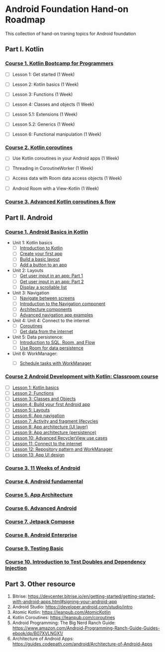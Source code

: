 # Android Foundation Hand-on Roadmap
This collection of hand-on traning topics for Android foundation

## Part I. Kotlin
### [Course 1. Kotlin Bootcamp for Programmers](https://developer.android.com/courses/kotlin-bootcamp/overview)
  - [ ] Lesson 1: Get started (1 Week)
  - [ ] Lesson 2: Kotlin basics (1 Week)
  - [ ] Lesson 3: Functions (1 Week)
  - [ ] Lesson 4: Classes and objects (1 Week)
  - [ ] Lesson 5.1: Extensions (1 Week)
  - [ ] Lesson 5.2: Generics (1 Week)
  - [ ] Lesson 6: Functional manipulation (1 Week)


### [Course 2. Kotlin coroutines](https://developer.android.com/courses/pathways/android-coroutines)
  - [ ] Use Kotlin coroutines in your Android apps (1 Week)
  - [ ] Threading in CoroutineWorker (1 Week)
  - [ ] Access data with Room data access objects (1 Week)
  - [ ] Android Room with a View-Kotlin (1 Week)


### [Course 3. Advanced Kotlin coroutines & flow](https://developer.android.com/codelabs/advanced-kotlin-coroutines#0)




## Part II. Android
### [Course 1. Android Basics in Kotlin](https://developer.android.com/courses/android-basics-kotlin/course)
  * Unit 1: Kotlin basics
      - [ ]  [Introduction to Kotlin](https://developer.android.com/courses/pathways/android-basics-kotlin-one)
      - [ ]  [Create your first app](https://developer.android.com/courses/pathways/android-basics-kotlin-two)
      - [ ]  [Build a basic layout](https://developer.android.com/courses/pathways/android-basics-kotlin-three)
      - [ ]  [Add a button to an app](https://developer.android.com/courses/pathways/android-basics-kotlin-four)
  * Unit 2: Layouts
      - [ ]  [Get user input in an app: Part 1](https://developer.android.com/courses/pathways/android-basics-kotlin-unit-2-pathway-1)
      - [ ]  [Get user input in an app: Part 2](https://developer.android.com/courses/pathways/android-basics-kotlin-unit-2-pathway-2)
      - [ ]  [Display a scrollable list](https://developer.android.com/courses/pathways/android-basics-kotlin-unit-2-pathway-3)
  * Unit 3: Navigation
      - [ ]  [Navigate between screens](https://developer.android.com/courses/pathways/android-basics-kotlin-unit-3-pathway-1)
      - [ ]  [Introduction to the Navigation component](https://developer.android.com/courses/pathways/android-basics-kotlin-unit-3-pathway-2)
      - [ ]  [Architecture components](https://developer.android.com/courses/pathways/android-basics-kotlin-unit-3-pathway-3)
      - [ ]  [Advanced navigation app examples](https://developer.android.com/courses/pathways/android-basics-kotlin-unit-3-pathway-4)
  * Unit 4: Unit 4: Connect to the internet
      - [ ]  [Coroutines](https://developer.android.com/courses/pathways/android-basics-kotlin-unit-4-pathway-1)
      - [ ]  [Get data from the internet](https://developer.android.com/courses/pathways/android-basics-kotlin-unit-4-pathway-2)
  * Unit 5: Data persistence:
      - [ ]  [Introduction to SQL, Room, and Flow](https://developer.android.com/courses/pathways/android-basics-kotlin-unit-5-pathway-1)
      - [ ] [Use Room for data persistence](https://developer.android.com/courses/pathways/android-basics-kotlin-unit-5-pathway-2)
  * Unit 6: WorkManager:
      - [ ]  [Schedule tasks with WorkManager](https://developer.android.com/courses/pathways/android-basics-kotlin-unit-6-pathway-1)


### [Course 2 Android Development with Kotlin: Classroom course](https://developer.android.com/courses/android-development-with-kotlin/course)
 - [ ] [Lesson 1: Kotlin basics](https://developer.android.com/courses/pathways/android-development-with-kotlin-1?hl=en)
 - [ ] [Lesson 2: Functions](https://developer.android.com/courses/pathways/android-development-with-kotlin-2?hl=en)
 - [ ] [Lesson 3: Classes and Objects](https://developer.android.com/courses/pathways/android-development-with-kotlin-3?hl=en)
 - [ ] [Lesson 4: Build your first Android app](https://developer.android.com/courses/pathways/android-development-with-kotlin-4?hl=en)
 - [ ] [Lesson 5: Layouts](https://developer.android.com/courses/pathways/android-development-with-kotlin-5?hl=en)
 - [ ] [Lesson 6: App navigation](https://developer.android.com/courses/pathways/android-development-with-kotlin-6?hl=en)
 - [ ] [Lesson 7: Activity and fragment lifecycles](https://developer.android.com/courses/pathways/android-development-with-kotlin-7?hl=en)
 - [ ] [Lesson 8: App architecture (UI layer)](https://developer.android.com/courses/pathways/android-development-with-kotlin-8?hl=en)
 - [ ] [Lesson 9: App architecture (persistence)](https://developer.android.com/courses/pathways/android-development-with-kotlin-9?hl=en)
 - [ ] [Lesson 10: Advanced RecyclerView use cases](https://developer.android.com/courses/pathways/android-development-with-kotlin-10?hl=en)
 - [ ] [Lesson 11: Connect to the internet](https://developer.android.com/courses/pathways/android-development-with-kotlin-11?hl=en)
 - [ ] [Lesson 12: Repository pattern and WorkManager](https://developer.android.com/courses/pathways/android-development-with-kotlin-12?hl=en)
 - [ ] [Lesson 13: App UI design](https://developer.android.com/courses/pathways/android-development-with-kotlin-13?hl=en)

### [Course 3. 11 Weeks of Android](https://developer.android.com/courses/topics/android-11-weeks)
### [Course 4. Android fundamental](https://developer.android.com/courses/kotlin-android-fundamentals/toc)
### [Course 5. App Architecture](https://developer.android.com/courses/pathways/android-architecture?hl=en)
### [Course 6. Advanced Android](https://developer.android.com/courses/kotlin-android-advanced/overview )
### [Course 7. Jetpack Compose](https://developer.android.com/courses/pathways/compose)
### [Course 8. Android Enterprise](https://developer.android.com/courses/pathways/android-enterprise-build-apps?hl=en)
### [Course 9. Testing Basic](https://developer.android.com/codelabs/advanced-android-kotlin-training-testing-basics#0)
### [Course 10. Introduction to Test Doubles and Dependency Injection](https://developer.android.com/codelabs/advanced-android-kotlin-training-testing-test-doubles#0)



## Part 3. Other resource
1. Bitrise: https://devcenter.bitrise.io/en/getting-started/getting-started-with-android-apps.html#signing-your-android-app
2. Android Studio: https://developer.android.com/studio/intro
3. Atomic Kotlin: https://leanpub.com/AtomicKotlin
4. Kotlin Coroutines: https://leanpub.com/coroutines
5. Android Programming: The Big Nerd Ranch Guide: https://www.amazon.com/Android-Programming-Ranch-Guide-Guides-ebook/dp/B07XVLNGX1/
6. Architecture of Android Apps: https://guides.codepath.com/android/Architecture-of-Android-Apps
